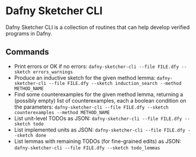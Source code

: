 # Dafny Sketcher CLI

Dafny Sketcher CLI is a collection of routines that can help develop verified programs in Dafny.

## Commands

- Print errors or OK if no errors:
  `dafny-sketcher-cli --file FILE.dfy --sketch errors_warnings`
- Produce an inductive sketch for the given method lemma:
  `dafny-sketcher-cli --file FILE.dfy --sketch induction_search --method METHOD_NAME`
- Find some counterexamples for the given method lemma, returning a (possibly empty) list of counterexamples, each a boolean condition on the parameters:
  `dafny-sketcher-cli --file FILE.dfy --sketch counterexamples --method METHOD_NAME`
- List unit-level TODOs as JSON:
  `dafny-sketcher-cli --file FILE.dfy --sketch todo`
- List implemented units as JSON:
  `dafny-sketcher-cli --file FILE.dfy --sketch done`
- List lemmas with remaining TODOs (for fine-grained edits) as JSON:
  `dafny-sketcher-cli --file FILE.dfy --sketch todo_lemmas`
